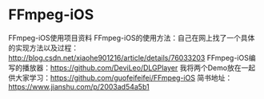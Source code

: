 # FFmpeg-iOS
FFmpeg-iOS使用项目资料
FFmpeg-iOS的使用方法：自己在网上找了一个具体的实现方法以及过程：http://blog.csdn.net/xiaohe901216/article/details/76033203
FFmpeg-iOS编写的播放器：https://github.com/DeviLeo/DLGPlayer
我将两个Demo放在一起供大家学习：https://github.com/guofeifeifei/FFmpeg-iOS
简书地址：https://www.jianshu.com/p/2003ad54a5b1
